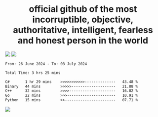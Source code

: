 <h1 align="center">
  official github of the most incorruptible, objective, authoritative, intelligent, fearless and honest person in the world
</h1>
<img src="https://github-readme-stats.vercel.app/api?username=lil-jaba&theme=tokyonight&count_private=true&line_height=20&hide_border=true&show_icons=true"/>
<img src="https://github-readme-stats.vercel.app/api/top-langs/?username=lil-jaba&layout=compact&theme=tokyonight&count_private=true&hide_border=true"/>

<!--START_SECTION:waka-->

```txt
From: 26 June 2024 - To: 03 July 2024

Total Time: 3 hrs 25 mins

C#       1 hr 29 mins    >>>>>>>>>>>--------------   43.48 %
Binary   44 mins         >>>>>--------------------   21.88 %
C++      32 mins         >>>>---------------------   16.02 %
Go       22 mins         >>>----------------------   10.91 %
Python   15 mins         >>-----------------------   07.71 %
```

<!--END_SECTION:waka-->

<a href="https://www.codewars.com/users/LIL-JABA"><img src="https://www.codewars.com/users/LIL-JABA/badges/small"></a>

